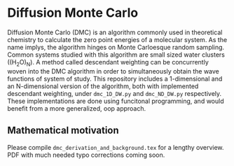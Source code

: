 # Diffusion Monte Carlo
Diffusion Monte Carlo (DMC) is an algorithm commonly used in theoretical chemistry to calculate the zero point energies of a molecular system. As the name implys, the algorithm hinges on Monte Carloesque random sampling. Common systems studied with this algorithm are small sized water clusters ((H<sub>2</sub>O)<sub>N</sub>). A method called descendant weighting can be concurrently woven into the DMC algorithm in order to simultaneously obtain the wave functions of system of study. This repository includes a 1-dimensional and an N-dimensional version of the algorithm, both with implemented descendant weighting, under `dmc_1D_DW.py` and `dmc_ND_DW.py` respectively. These implementations are done using funcitonal programming, and would benefit from a more generalized, oop approach. 

## Mathematical motivation
Please compile `dmc_derivation_and_background.tex` for a lengthy overview. PDF with much needed typo corrections coming soon. 

